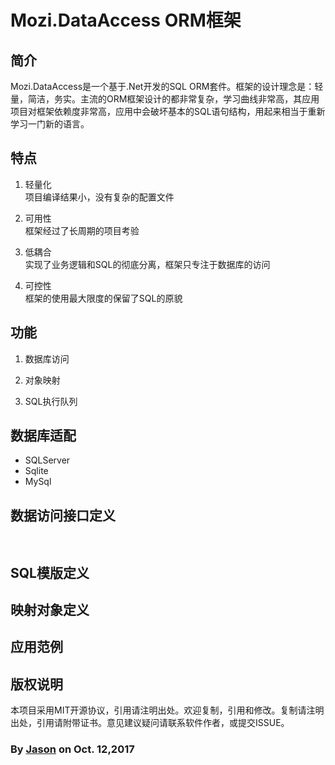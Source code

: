 ﻿# Mozi.DataAccess ORM框架

## 简介

Mozi.DataAccess是一个基于.Net开发的SQL ORM套件。框架的设计理念是：轻量，简洁，务实。主流的ORM框架设计的都非常复杂，学习曲线非常高，其应用项目对框架依赖度非常高，应用中会破坏基本的SQL语句结构，用起来相当于重新学习一门新的语言。

## 特点

1. 轻量化  
	项目编译结果小，没有复杂的配置文件

2. 可用性  
	框架经过了长周期的项目考验

3. 低耦合  
	实现了业务逻辑和SQL的彻底分离，框架只专注于数据库的访问

4. 可控性  
	框架的使用最大限度的保留了SQL的原貌

## 功能

1. 数据库访问

2. 对象映射

3. SQL执行队列

## 数据库适配

- SQLServer
- Sqlite
- MySql


## 数据访问接口定义

~~~csharp
	
~~~
## SQL模版定义

## 映射对象定义

## 应用范例

## 版权说明

本项目采用MIT开源协议，引用请注明出处。欢迎复制，引用和修改。复制请注明出处，引用请附带证书。意见建议疑问请联系软件作者，或提交ISSUE。

### By [Jason][1] on Oct. 12,2017 

[1]:mailto:brotherqian@163.com